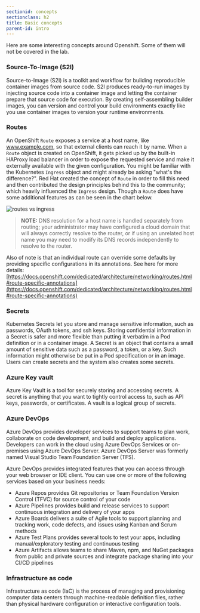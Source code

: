 ```yaml
---
sectionid: concepts
sectionclass: h2
title: Basic concepts
parent-id: intro
---
```


Here are some interesting concepts around Openshift. Some of them will not be covered in the lab. 

### Source-To-Image (S2I)

Source-to-Image (S2I) is a toolkit and workflow for building reproducible container images from source code. S2I produces ready-to-run images by injecting source code into a container image and letting the container prepare that source code for execution. By creating self-assembling builder images, you can version and control your build environments exactly like you use container images to version your runtime environments.

### Routes

An OpenShift `Route` exposes a service at a host name, like www.example.com, so that external clients can reach it by name. When a `Route` object is created on OpenShift, it gets picked up by the built-in HAProxy load balancer in order to expose the requested service and make it externally available with the given configuration. You might be familiar with the Kubernetes `Ingress` object and might already be asking "what's the difference?". Red Hat created the concept of `Route` in order to fill this need and then contributed the design principles behind this to the community; which heavily influenced the `Ingress` design.  Though a `Route` does have some additional features as can be seen in the chart below.

![routes vs ingress](/media/concept/routes-vs-ingress.png)

> **NOTE:** DNS resolution for a host name is handled separately from routing; your administrator may have configured a cloud domain that will always correctly resolve to the router, or if using an unrelated host name you may need to modify its DNS records independently to resolve to the router.

Also of note is that an individual route can override some defaults by providing specific configurations in its annotations.  See here for more details: [https://docs.openshift.com/dedicated/architecture/networking/routes.html#route-specific-annotations](https://docs.openshift.com/dedicated/architecture/networking/routes.html#route-specific-annotations)

### Secrets

Kubernetes Secrets let you store and manage sensitive information, such as passwords, OAuth tokens, and ssh keys. Storing confidential information in a Secret is safer and more flexible than putting it verbatim in a Pod definition or in a container image. A Secret is an object that contains a small amount of sensitive data such as a password, a token, or a key. Such information might otherwise be put in a Pod specification or in an image. Users can create secrets and the system also creates some secrets.

### Azure Key vault

Azure Key Vault is a tool for securely storing and accessing secrets. A secret is anything that you want to tightly control access to, such as API keys, passwords, or certificates. A vault is a logical group of secrets.

### Azure DevOps

Azure DevOps provides developer services to support teams to plan work, collaborate on code development, and build and deploy applications. Developers can work in the cloud using Azure DevOps Services or on-premises using Azure DevOps Server. Azure DevOps Server was formerly named Visual Studio Team Foundation Server (TFS).

Azure DevOps provides integrated features that you can access through your web browser or IDE client. You can use one or more of the following services based on your business needs:

* Azure Repos provides Git repositories or Team Foundation Version Control (TFVC) for source control of your code
* Azure Pipelines provides build and release services to support continuous integration and delivery of your apps
* Azure Boards delivers a suite of Agile tools to support planning and tracking work, code defects, and issues using Kanban and Scrum methods
* Azure Test Plans provides several tools to test your apps, including manual/exploratory testing and continuous testing
* Azure Artifacts allows teams to share Maven, npm, and NuGet packages from public and private sources and integrate package sharing into your CI/CD pipelines

### Infrastructure as code

Infrastructure as code (IaC) is the process of managing and provisioning computer data centers through machine-readable definition files, rather than physical hardware configuration or interactive configuration tools.

